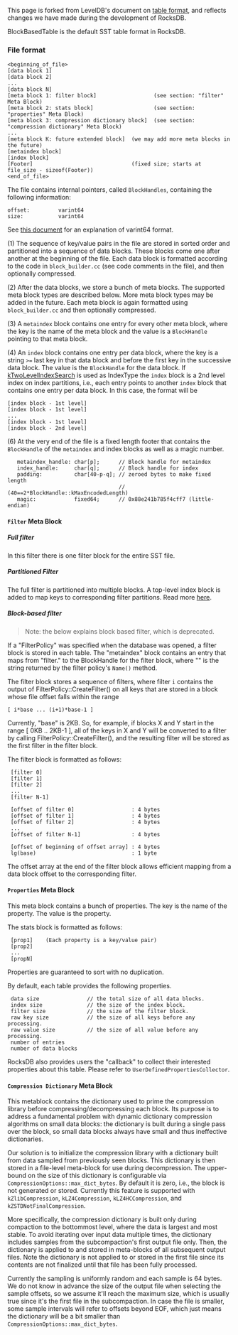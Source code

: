This page is forked from LevelDB's document on [table format](https://github.com/google/leveldb/blob/master/doc/table_format.md), and reflects changes we have made during the development of RocksDB.

BlockBasedTable is the default SST table format in RocksDB.

### File format

    <beginning_of_file>
    [data block 1]
    [data block 2]
    ...
    [data block N]
    [meta block 1: filter block]                  (see section: "filter" Meta Block)
    [meta block 2: stats block]                   (see section: "properties" Meta Block)
    [meta block 3: compression dictionary block]  (see section: "compression dictionary" Meta Block)
    ...
    [meta block K: future extended block]  (we may add more meta blocks in the future)
    [metaindex block]
    [index block]
    [Footer]                               (fixed size; starts at file_size - sizeof(Footer))
    <end_of_file>

The file contains internal pointers, called `BlockHandles`, containing the following information:

    offset:         varint64
    size:           varint64

See [this document](https://developers.google.com/protocol-buffers/docs/encoding#varints) for an explanation of varint64 format.

(1) The sequence of key/value pairs in the file are stored in sorted order and partitioned into a sequence of data blocks. These blocks come one after another at the beginning of the file. Each data block is formatted according to the code in `block_builder.cc` (see code comments in the file), and then optionally compressed.

(2) After the data blocks, we store a bunch of meta blocks. The supported meta block types are described below. More meta block types may be added in the future. Each meta block is again formatted using `block_builder.cc` and then optionally compressed.

(3) A `metaindex` block contains one entry for every other meta block, where the key is the name of the meta block and the value is a `BlockHandle` pointing to that meta block.

(4) An `index` block contains one entry per data block, where the key is a string `>=` last key in that data block and before the first key in the successive data block. The value is the `BlockHandle` for the data block. If [kTwoLevelIndexSearch](https://github.com/facebook/rocksdb/wiki/Partitioned-Index-Filters) is used as IndexType the `index` block is a 2nd level index on index partitions, i.e., each entry points to another `index` block that contains one entry per data block. In this case, the format will be

    [index block - 1st level]
    [index block - 1st level]
    ...
    [index block - 1st level]
    [index block - 2nd level]

(6) At the very end of the file is a fixed length footer that contains the `BlockHandle` of the `metaindex` and index blocks as well as a magic number.

       metaindex_handle: char[p];      // Block handle for metaindex
       index_handle:     char[q];      // Block handle for index
       padding:          char[40-p-q]; // zeroed bytes to make fixed length
                                       // (40==2*BlockHandle::kMaxEncodedLength)
       magic:            fixed64;      // 0x88e241b785f4cff7 (little-endian)

#### `Filter` Meta Block

##### Full filter

In this filter there is one filter block for the entire SST file.

##### Partitioned Filter

The full filter is partitioned into multiple blocks. A top-level index block is added to map keys to corresponding filter partitions. Read more [here](https://github.com/facebook/rocksdb/wiki/Partitioned-Index-Filters).

##### Block-based filter
> Note: the below explains block based filter, which is deprecated.

If a "FilterPolicy" was specified when the database was opened, a filter block is stored in each table. The "metaindex" block contains an entry that maps from "filter.<N>" to the BlockHandle for the filter block, where "<N>" is the string returned by the filter policy's `Name()` method.

The filter block stores a sequence of filters, where filter `i` contains the output of FilterPolicy::CreateFilter() on all keys that are stored in a block whose file offset falls within the range

    [ i*base ... (i+1)*base-1 ]

Currently, "base" is 2KB. So, for example, if blocks X and Y start in the range [ 0KB .. 2KB-1 ], all of the keys in X and Y will be converted to a filter by calling FilterPolicy::CreateFilter(), and the resulting filter will be stored as the first filter in the filter block.

The filter block is formatted as follows:

     [filter 0]
     [filter 1]
     [filter 2]
     ...
     [filter N-1]

     [offset of filter 0]                  : 4 bytes
     [offset of filter 1]                  : 4 bytes
     [offset of filter 2]                  : 4 bytes
     ...
     [offset of filter N-1]                : 4 bytes

     [offset of beginning of offset array] : 4 bytes
     lg(base)                              : 1 byte

The offset array at the end of the filter block allows efficient mapping from a data block offset to the corresponding filter.

#### `Properties` Meta Block

This meta block contains a bunch of properties. The key is the name of the property. The value is the property.

The stats block is formatted as follows:
    
     [prop1]    (Each property is a key/value pair)
     [prop2]
     ...
     [propN]
   
Properties are guaranteed to sort with no duplication.

By default, each table provides the following properties.

     data size               // the total size of all data blocks. 
     index size              // the size of the index block.
     filter size             // the size of the filter block.
     raw key size            // the size of all keys before any processing.
     raw value size          // the size of all value before any processing.
     number of entries
     number of data blocks

RocksDB also provides users the "callback" to collect their interested properties about this table. Please refer to `UserDefinedPropertiesCollector`.

#### `Compression Dictionary` Meta Block

This metablock contains the dictionary used to prime the compression library before compressing/decompressing each block. Its purpose is to address a fundamental problem with dynamic dictionary compression algorithms on small data blocks: the dictionary is built during a single pass over the block, so small data blocks always have small and thus ineffective dictionaries.

Our solution is to initialize the compression library with a dictionary built from data sampled from previously seen blocks. This dictionary is then stored in a file-level meta-block for use during decompression. The upper-bound on the size of this dictionary is configurable via `CompressionOptions::max_dict_bytes`. By default it is zero, i.e., the block is not generated or stored. Currently this feature is supported with `kZlibCompression`, `kLZ4Compression`, `kLZ4HCCompression`, and `kZSTDNotFinalCompression`.

More specifically, the compression dictionary is built only during compaction to the bottommost level, where the data is largest and most stable. To avoid iterating over input data multiple times, the dictionary includes samples from the subcompaction's first output file only. Then, the dictionary is applied to and stored in meta-blocks of all subsequent output files. Note the dictionary is not applied to or stored in the first file since its contents are not finalized until that file has been fully processed.

Currently the sampling is uniformly random and each sample is 64 bytes. We do not know in advance the size of the output file when selecting the sample offsets, so we assume it'll reach the maximum size, which is usually true since it's the first file in the subcompaction. In case the file is smaller, some sample intervals will refer to offsets beyond EOF, which just means the dictionary will be a bit smaller than `CompressionOptions::max_dict_bytes`.